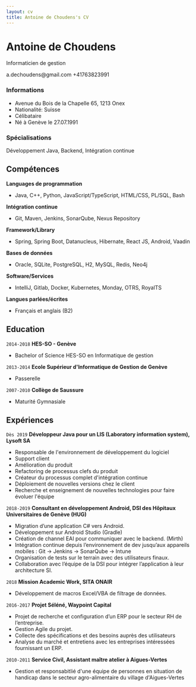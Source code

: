 ```yaml
---
layout: cv
title: Antoine de Choudens's CV
---
```

# Antoine de Choudens
Informaticien de gestion

<div id="webaddress">
<a>a.dechoudens@gmail.com</a>
<a>+41763823991</a>
</div>

### Informations
- Avenue du Bois de la Chapelle 65, 1213 Onex
- Nationalité: Suisse
- Célibataire
- Né à Genève le 27.07.1991

### Spécialisations

Développement Java, Backend, Intégration continue

## Compétences
__Languages de programmation__
- Java, C++, Python, JavaScript/TypeScript, HTML/CSS, PL/SQL, Bash

__Intégration continue__
- Git, Maven, Jenkins, SonarQube, Nexus Repository

__Framework/Library__
- Spring, Spring Boot, Datanucleus, Hibernate, React JS, Android, Vaadin

__Bases de données__
- Oracle, SQLite, PostgreSQL, H2, MySQL, Redis, Neo4j

__Software/Services__
- IntelliJ, Gitlab, Docker, Kubernetes, Monday, OTRS, RoyalTS

__Langues parlées/écrites__
- Français et anglais (B2)

## Education
`2014-2018`
__HES-SO - Genève__
- Bachelor of Science HES-SO en Informatique de gestion

`2013-2014`
__Ecole Supérieur d'Informatique de Gestion de Genève__
- Passerelle

`2007-2010`
__Collège de Saussure__
- Maturité Gymnasiale




## Expériences
`Dès 2019`
__Développeur Java pour un LIS (Laboratory information system), Lysoft SA__
- Responsable de l'environnement de développement du logiciel
- Support client
- Amélioration du produit
- Refactoring de processus clefs du produit
- Créateur du processus complet d'intégration continue
- Déploiement de nouvelles versions chez le client
- Recherche et enseignement de nouvelles technologies pour faire évoluer l'équipe

`2018-2019`
__Consultant en développement Android, DSI des Hôpitaux Universitaires de Genève (HUG)__
- Migration d’une application C# vers Android.
- Développement sur Android Studio (Gradle)
- Création de channel EAI pour communiquer avec le backend. (Mirth)
- Intégration continue depuis l’environnement de dev jusqu’aux appareils mobiles : Git -> Jenkins -> SonarQube -> Intune
- Organisation de tests sur le terrain avec des utilisateurs finaux.
- Collaboration avec l’équipe de la DSI pour intégrer l’application à leur architecture SI.

`2018`
__Mission Academic Work, SITA ONAIR__
- Développement de macros Excel/VBA de filtrage de données.

`2016-2017`
__Projet Séléné, Waypoint Capital__
- Projet de recherche et configuration d’un ERP pour le secteur RH de l’entreprise.
- Gestion Agile du projet. 
- Collecte des spécifications et des besoins auprès des utilisateurs
- Analyse du marché et entretiens avec les entreprises intéressées fournissant un ERP.

`2010-2011`
__Service Civil, Assistant maître atelier à Aigues-Vertes__
- Gestion et responsabitlié d'une équipe de personnes en situation de handicap dans le secteur agro-alimentaire du village d'Aigues-Vertes


